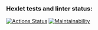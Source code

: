 ### Hexlet tests and linter status:
[![Actions Status](https://github.com/oper-V/java-project-lvl1/workflows/hexlet-check/badge.svg)](https://github.com/oper-V/java-project-lvl1/actions)
[![Maintainability](https://api.codeclimate.com/v1/badges/a99a88d28ad37a79dbf6/maintainability)](https://codeclimate.com/github/codeclimate/codeclimate/maintainability)

